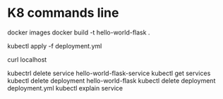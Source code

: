 # K8 commands line
docker images
docker build -t hello-world-flask .


kubectl apply -f deployment.yml

curl localhost   

kubectrl delete service hello-world-flask-service 
kubectl get services     
kubectl delete deployment hello-world-flask
kubectl delete deployment deployment.yml
kubectl explain service